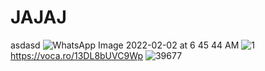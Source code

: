 # JAJAJ
asdasd
![WhatsApp Image 2022-02-02 at 6 45 44 AM](https://user-images.githubusercontent.com/110380160/182104243-33b48c14-eba2-4359-87d2-fa9f974090dc.jpeg)
![1](https://user-images.githubusercontent.com/110380160/182105320-66247199-83f9-47ac-bcc0-7bee6bf98015.jpg)
https://voca.ro/13DL8bUVC9Wp
![39677](https://user-images.githubusercontent.com/110380160/182777514-75c5af3d-fa35-4abd-b082-70e0f6e3fa95.JPEG)
